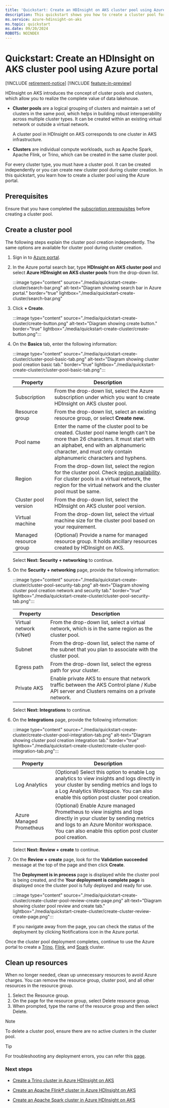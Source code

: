 ```yaml
---
title: 'Quickstart: Create an HDInsight on AKS cluster pool using Azure portal'
description: This quickstart shows you how to create a cluster pool for Azure HDInsight on AKS.
ms.service: azure-hdinsight-on-aks
ms.topic: quickstart
ms.date: 09/20/2024
ROBOTS: NOINDEX
---
```


#  Quickstart: Create an HDInsight on AKS cluster pool using Azure portal

[!INCLUDE [retirement-notice](includes/retirement-notice.md)]
[!INCLUDE [feature-in-preview](includes/feature-in-preview.md)]



HDInsight on AKS introduces the concept of cluster pools and clusters, which allow you to realize the complete value of data lakehouse.

- **Cluster pools** are a logical grouping of clusters and maintain a set of clusters in the same pool, which helps in building robust interoperability across multiple cluster types. It can be created within an existing virtual network or outside a virtual network.

  A cluster pool in HDInsight on AKS corresponds to one cluster in AKS infrastructure.

- **Clusters** are individual compute workloads, such as Apache Spark, Apache Flink, or Trino, which can be created in the same cluster pool.

For every cluster type, you must have a cluster pool. It can be created independently or you can create new cluster pool during cluster creation.
In this quickstart, you learn how to create a cluster pool using the Azure portal.

## Prerequisites

Ensure that you have completed the [subscription prerequisites](quickstart-prerequisites-subscription.md) before creating a cluster pool.

## Create a cluster pool

The following steps explain the cluster pool creation independently. The same options are available for cluster pool during cluster creation.

1. Sign in to [Azure portal](https://portal.azure.com).

1. In the Azure portal search bar, type **HDInsight on AKS cluster pool** and select **Azure HDInsight on AKS cluster pools** from the drop-down list.

   :::image type="content" source="./media/quickstart-create-cluster/search-bar.png" alt-text="Diagram showing search bar in Azure portal." border="true" lightbox="./media/quickstart-create-cluster/search-bar.png" 

1. Click **+ Create**.

   :::image type="content" source="./media/quickstart-create-cluster/create-button.png" alt-text="Diagram showing create button." border="true" lightbox="./media/quickstart-create-cluster/create-button.png":::

1. On the **Basics** tab, enter the following information:

     :::image type="content" source="./media/quickstart-create-cluster/cluster-pool-basic-tab.png" alt-text="Diagram showing cluster pool creation basic tab." border="true" lightbox="./media/quickstart-create-cluster/cluster-pool-basic-tab.png":::

     |Property|Description|
     |---|---|
     |Subscription| From the drop-down list, select the Azure subscription under which you want to create HDInsight on AKS cluster pool.|
     |Resource group|From the drop-down list, select an existing resource group, or select **Create new.**|
     |Pool name| Enter the name of the cluster pool to be created. Cluster pool name length can't be more than 26 characters. It must start with an alphabet, end with an alphanumeric character, and must only contain alphanumeric characters and hyphens.|
     |Region|From the drop-down list, select the region for the cluster pool. Check [region availability](./overview.md#region-availability-public-preview). For cluster pools in a virtual network, the region for the virtual network and the cluster pool must be same. |
     |Cluster pool version|From the drop-down list, select the HDInsight on AKS cluster pool version. |
     |Virtual machine|From the drop-down list, select the virtual machine size for the cluster pool based on your requirement.|
     |Managed resource group|(Optional) Provide a name for managed resource group. It holds ancillary resources created by HDInsight on AKS.|


    Select **Next: Security + networking** to continue.

1. On the **Security + networking** page, provide the following information:

     :::image type="content" source="./media/quickstart-create-cluster/cluster-pool-security-tab.png" alt-text="Diagram showing cluster pool creation network and security tab." border="true" lightbox="./media/quickstart-create-cluster/cluster-pool-security-tab.png":::

     |Property|Description|
     |---|---|
     |Virtual network (VNet) | From the drop-down list, select a virtual network, which is in the same region as the cluster pool.|
     |Subnet | From the drop-down list, select the name of the subnet that you plan to associate with the cluster pool.|
     |Egress path | From the drop-down list, select the egress path for your cluster.|
     |Private AKS | Enable private AKS to ensure that network traffic between the AKS Control plane / Kube API server and Clusters remains on a private network.|

    Select **Next: Integrations** to continue.


1. On the **Integrations** page, provide the following information:

      :::image type="content" source="./media/quickstart-create-cluster/create-cluster-pool-integration-tab.png" alt-text="Diagram showing cluster pool creation integration tab." border="true" lightbox="./media/quickstart-create-cluster/create-cluster-pool-integration-tab.png":::

     |Property|Description|
     |---|---|
     |Log Analytics| (Optional) Select this option to enable Log analytics to view insights and logs directly in your cluster by sending metrics and logs to a Log Analytics Workspace. You can also enable this option post cluster pool creation.|
     |Azure Managed Prometheus| (Optional) Enable Azure managed Prometheus to view insights and logs directly in your cluster by sending metrics and logs to an Azure Monitor workspace. You can also enable this option post cluster pool creation.|
     
     Select **Next: Review + create** to continue.

1. On the **Review + create** page, look for the **Validation succeeded** message at the top of the page and then click **Create**.

     The **Deployment is in process** page is displayed while the cluster pool is being created, and the **Your deployment is complete page** is displayed once the cluster pool is fully deployed and ready for use.

   :::image type="content" source="./media/quickstart-create-cluster/create-cluster-pool-review-create-page.png" alt-text="Diagram showing cluster pool review and create tab." lightbox="./media/quickstart-create-cluster/create-cluster-review-create-page.png"::: 

     If you navigate away from the page, you can check the status of the deployment by clicking Notifications icon in the Azure portal.

Once the cluster pool deployment completes, continue to use the Azure portal to create a [Trino](./trino/trino-create-cluster.md#create-a-trino-cluster), [Flink](./flink/flink-create-cluster-portal.md#create-an-apache-flink-cluster), and [Spark](./spark/hdinsight-on-aks-spark-overview.md) cluster.

## Clean up resources

When no longer needed, clean up unnecessary resources to avoid Azure charges. You can remove the resource group, cluster pool, and all other resources in the resource group.

1. Select the Resource group.
1. On the page for the resource group, select Delete resource group.
1. When prompted, type the name of the resource group and then select Delete.

> [!Note]
> To delete a cluster pool, ensure there are no active clusters in the cluster pool.

> [!TIP]
> For troubleshooting any deployment errors, you can refer this [page](./create-cluster-error-dictionary.md).

### Next steps

* [Create a Trino cluster in Azure HDInsight on AKS](./trino/trino-create-cluster.md)

* [Create an Apache Flink® cluster in Azure HDInsight on AKS](./flink/flink-create-cluster-portal.md)

* [Create an Apache Spark cluster in Azure HDInsight on AKS](./spark/create-spark-cluster.md)

